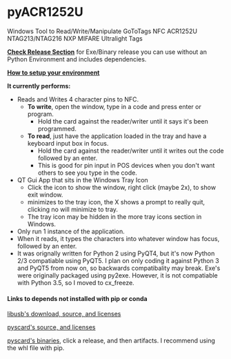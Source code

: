 # pyACR1252U
Windows Tool to Read/Write/Manipulate GoToTags NFC ACR1252U NTAG213/NTAG216 NXP MIFARE Ultralight Tags

**[Check Release Section](https://github.com/AppliedEllipsis/pyACR1252U/releases)** for Exe/Binary release you can use without an Python Environment and includes dependencies.

**[How to setup your environment](how%20to%20setup%20your%20environment.md)** 

**It currently performs:**
* Reads and Writes 4 character pins to NFC.
  * **To write**, open the window, type in a code and press enter or program.
    * Hold the card against the reader/writer until it says it's been programmed.
  * **To read**, just have the application loaded in the tray and have a keyboard input box in focus.
    * Hold the card against the reader/writer until it writes out the code followed by an enter.
    * This is good for pin input in POS devices when you don't want others to see you type in the code.
* QT Gui App that sits in the Windows Tray Icon
  * Click the icon to show the window, right click (maybe 2x), to show exit window.
  * minimizes to the tray icon, the X shows a prompt to really quit, clicking no will minimize to tray.
  * The tray icon may be hidden in the more tray icons section in Windows.
* Only run 1 instance of the application.
* When it reads, it types the characters into whatever window has focus, followed by an enter.
* It was orignally written for Python 2 using PyQT4, but it's now Python 2/3 compatiable using PyQT5. I plan on only coding it against Python 3 and PyQT5 from now on, so backwards compatibality may break.  Exe's were originally packaged using py2exe. However, it is not compatiable with Python 3.5, so I moved to cx_freeze.



#### Links to depends not installed with pip or conda
[libusb's download, source, and licenses](http://libusb.info/)

[pyscard's source, and licenses](https://pyscard.sourceforge.io/)

[pyscard's binaries](https://ci.appveyor.com/project/LudovicRousseau/pyscard), click a release, and then artifacts. I recommend using the whl file with pip.

